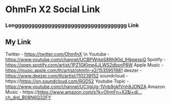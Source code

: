 # OhmFn X2 Social Link
### Longggggggggggggggggggggggggggggggggg Link
## My Link
Twitter - https://twitter.com/OhmfnX \n
Youtube - https://www.youtube.com/channel/UCBPWrkeS8Rh90d_IHbpespQ
Spotify - https://open.spotify.com/artist/1PZ1GKlme4JLWS2dbsnP8W
Apple Music - https://music.apple.com/th/artist/ohmfn-x2/1535951981
deezer - https://www.deezer.com/th/artist/110239152
soundcloud - https://https://on.soundcloud.com/RGD52
Youtube Topic - https://www.youtube.com/channel/UCVgUg-1Vnb9okfVnh8JONZA
Amazon Music - https://https://www.amazon.com/s?k=OhmFn+X2&i=di…ch_drd_B08N6Q32FY
